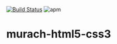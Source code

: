 [![Build Status](https://travis-ci.org/mbbo/murach-html5-css3.svg?branch=master)](https://travis-ci.org/mbbo/murach-html5-css3) ![apm](https://img.shields.io/apm/l/vim-mode.svg)

# murach-html5-css3